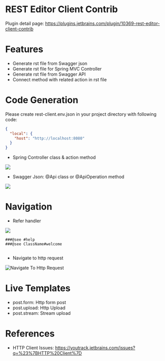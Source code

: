 REST Editor Client Contrib
==========================
Plugin detail page: https://plugins.jetbrains.com/plugin/10369-rest-editor-client-contrib

# Features

* Generate rst file from Swagger json
* Generate rst file for Spring MVC Controller
* Generate rst file from Swagger API
* Connect method with related action in rst file

# Code Generation

Please create  rest-client.env.json in your project directory with following code:

```json
{
  "local": {
    "host": "http://localhost:8080"
  }
}
```

* Spring Controller class & action method

![](.README_images/generate_controller_request.png)

* Swagger Json: @Api class or @ApiOperation method

![](.README_images/generate_swagger_rest.png)

# Navigation

* Refer handler

![](.README_images/java_method_refer.png)

```
###@see #help
###@see ClassName#welcome 
 
```

* Navigate to http request

![Navigate To Http Request](.README_images/navigate_to_http_request.png)


# Live Templates

* post.form: Http form post
* post.upload: Http Upload
* post.stream: Stream upload

# References

* HTTP Client Issues: https://youtrack.jetbrains.com/issues?q=%23%7BHTTP%20Client%7D

